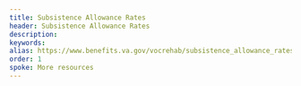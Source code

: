 ```yaml
---
title: Subsistence Allowance Rates
header: Subsistence Allowance Rates
description:
keywords:
alias: https://www.benefits.va.gov/vocrehab/subsistence_allowance_rates.asp
order: 1
spoke: More resources
---
```


